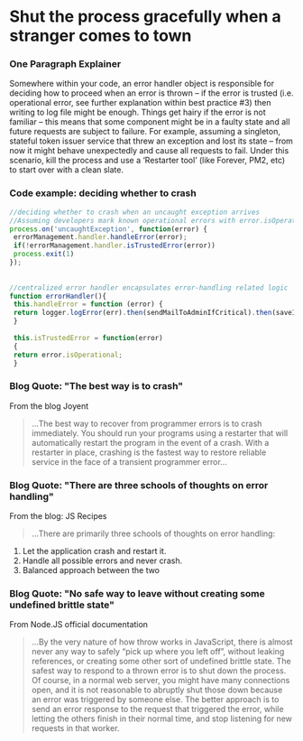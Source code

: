 # Shut the process gracefully when a stranger comes to town


### One Paragraph Explainer

Somewhere within your code, an error handler object is responsible for deciding how to proceed when an error is thrown – if the error is trusted (i.e. operational error, see further explanation within best practice #3) then writing to log file might be enough. Things get hairy if the error is not familiar – this means that some component might be in a faulty state and all future requests are subject to failure. For example, assuming a singleton, stateful token issuer service that threw an exception and lost its state – from now it might behave unexpectedly and cause all requests to fail. Under this scenario, kill the process and use a ‘Restarter tool’ (like Forever, PM2, etc) to start over with a clean slate.



### Code example: deciding whether to crash

```javascript
//deciding whether to crash when an uncaught exception arrives
//Assuming developers mark known operational errors with error.isOperational=true, read best practice #3
process.on('uncaughtException', function(error) {
 errorManagement.handler.handleError(error);
 if(!errorManagement.handler.isTrustedError(error))
 process.exit(1)
});
 
 
//centralized error handler encapsulates error-handling related logic
function errorHandler(){
 this.handleError = function (error) {
 return logger.logError(err).then(sendMailToAdminIfCritical).then(saveInOpsQueueIfCritical).then(determineIfOperationalError);
 }
 
 this.isTrustedError = function(error)
 {
 return error.isOperational;
 }

```


### Blog Quote: "The best way is to crash"
 From the blog Joyent
 
 > …The best way to recover from programmer errors is to crash immediately. You should run your programs using a restarter that will automatically restart the program in the event of a crash. With a restarter in place, crashing is the fastest way to restore reliable service in the face of a transient programmer error…  


### Blog Quote: "There are three schools of thoughts on error handling"
 From the blog: JS Recipes
 
 > …There are primarily three schools of thoughts on error handling:
1. Let the application crash and restart it.
2. Handle all possible errors and never crash.
3. Balanced approach between the two


### Blog Quote: "No safe way to leave without creating some undefined brittle state"
From Node.JS official documentation
 
 > …By the very nature of how throw works in JavaScript, there is almost never any way to safely “pick up where you left off”, without leaking references, or creating some other sort of undefined brittle state. The safest way to respond to a thrown error is to shut down the process. Of course, in a normal web server, you might have many connections open, and it is not reasonable to abruptly shut those down because an error was triggered by someone else. The better approach is to send an error response to the request that triggered the error, while letting the others finish in their normal time, and stop listening for new requests in that worker.